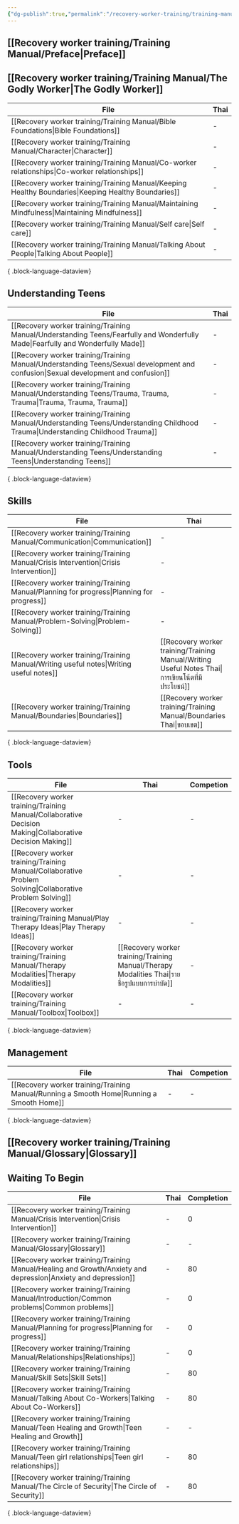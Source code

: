 ```yaml
---
{"dg-publish":true,"permalink":"/recovery-worker-training/training-manual/worker-training-manual/"}
---
```


## [[Recovery worker training/Training Manual/Preface\|Preface]]


## [[Recovery worker training/Training Manual/The Godly Worker\|The Godly Worker]]
| File                                                                                                   | Thai |
| ------------------------------------------------------------------------------------------------------ | ---- |
| [[Recovery worker training/Training Manual/Bible Foundations\|Bible Foundations]]                   | \-   |
| [[Recovery worker training/Training Manual/Character\|Character]]                                   | \-   |
| [[Recovery worker training/Training Manual/Co-worker relationships\|Co-worker relationships]]       | \-   |
| [[Recovery worker training/Training Manual/Keeping Healthy Boundaries\|Keeping Healthy Boundaries]] | \-   |
| [[Recovery worker training/Training Manual/Maintaining Mindfulness\|Maintaining Mindfulness]]       | \-   |
| [[Recovery worker training/Training Manual/Self care\|Self care]]                                   | \-   |
| [[Recovery worker training/Training Manual/Talking About People\|Talking About People]]             | \-   |

{ .block-language-dataview}
## Understanding Teens
| File                                                                                                                                   | Thai |
| -------------------------------------------------------------------------------------------------------------------------------------- | ---- |
| [[Recovery worker training/Training Manual/Understanding Teens/Fearfully and Wonderfully Made\|Fearfully and Wonderfully Made]]     | \-   |
| [[Recovery worker training/Training Manual/Understanding Teens/Sexual development and confusion\|Sexual development and confusion]] | \-   |
| [[Recovery worker training/Training Manual/Understanding Teens/Trauma, Trauma, Trauma\|Trauma, Trauma, Trauma]]                     | \-   |
| [[Recovery worker training/Training Manual/Understanding Teens/Understanding Childhood Trauma\|Understanding Childhood Trauma]]     | \-   |
| [[Recovery worker training/Training Manual/Understanding Teens/Understanding Teens\|Understanding Teens]]                           | \-   |

{ .block-language-dataview}
## Skills
| File                                                                                         | Thai                                                                                                 |
| -------------------------------------------------------------------------------------------- | ---------------------------------------------------------------------------------------------------- |
| [[Recovery worker training/Training Manual/Communication\|Communication]]                 | \-                                                                                                   |
| [[Recovery worker training/Training Manual/Crisis Intervention\|Crisis Intervention]]     | \-                                                                                                   |
| [[Recovery worker training/Training Manual/Planning for progress\|Planning for progress]] | \-                                                                                                   |
| [[Recovery worker training/Training Manual/Problem-Solving\|Problem-Solving]]             | \-                                                                                                   |
| [[Recovery worker training/Training Manual/Writing useful notes\|Writing useful notes]]   | [[Recovery worker training/Training Manual/Writing Useful Notes Thai\|การเขียนโน้ตที่มีประโยชน์]] |
| [[Recovery worker training/Training Manual/Boundaries\|Boundaries]]                       | [[Recovery worker training/Training Manual/Boundaries Thai\|ขอบเขต]]                              |

{ .block-language-dataview}

## Tools
| File                                                                                                         | Thai                                                                                           | Competion |
| ------------------------------------------------------------------------------------------------------------ | ---------------------------------------------------------------------------------------------- | --------- |
| [[Recovery worker training/Training Manual/Collaborative Decision Making\|Collaborative Decision Making]] | \-                                                                                             | \-        |
| [[Recovery worker training/Training Manual/Collaborative Problem Solving\|Collaborative Problem Solving]] | \-                                                                                             | \-        |
| [[Recovery worker training/Training Manual/Play Therapy Ideas\|Play Therapy Ideas]]                       | \-                                                                                             | \-        |
| [[Recovery worker training/Training Manual/Therapy Modalities\|Therapy Modalities]]                       | [[Recovery worker training/Training Manual/Therapy Modalities Thai\|รายชื่อรูปแบบการบำบัด]] | \-        |
| [[Recovery worker training/Training Manual/Toolbox\|Toolbox]]                                             | \-                                                                                             | \-        |

{ .block-language-dataview}


## Management
| File                                                                                         | Thai | Competion |
| -------------------------------------------------------------------------------------------- | ---- | --------- |
| [[Recovery worker training/Training Manual/Running a Smooth Home\|Running a Smooth Home]] | \-   | \-        |

{ .block-language-dataview}


## [[Recovery worker training/Training Manual/Glossary\|Glossary]]

## Waiting To Begin
| File                                                                                                              | Thai | Completion |
| ----------------------------------------------------------------------------------------------------------------- | ---- | ---------- |
| [[Recovery worker training/Training Manual/Crisis Intervention\|Crisis Intervention]]                          | \-   | 0          |
| [[Recovery worker training/Training Manual/Glossary\|Glossary]]                                                | \-   | \-         |
| [[Recovery worker training/Training Manual/Healing and Growth/Anxiety and depression\|Anxiety and depression]] | \-   | 80         |
| [[Recovery worker training/Training Manual/Introduction/Common problems\|Common problems]]                     | \-   | 0          |
| [[Recovery worker training/Training Manual/Planning for progress\|Planning for progress]]                      | \-   | 0          |
| [[Recovery worker training/Training Manual/Relationships\|Relationships]]                                      | \-   | 0          |
| [[Recovery worker training/Training Manual/Skill Sets\|Skill Sets]]                                            | \-   | 80         |
| [[Recovery worker training/Training Manual/Talking About Co-Workers\|Talking About Co-Workers]]                | \-   | 80         |
| [[Recovery worker training/Training Manual/Teen Healing and Growth\|Teen Healing and Growth]]                  | \-   | \-         |
| [[Recovery worker training/Training Manual/Teen girl relationships\|Teen girl relationships]]                  | \-   | 80         |
| [[Recovery worker training/Training Manual/The Circle of Security\|The Circle of Security]]                    | \-   | 80         |

{ .block-language-dataview}

